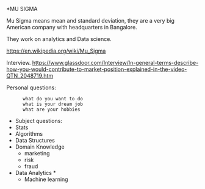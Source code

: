 *MU SIGMA

Mu Sigma means mean and standard deviation, they are a very big American company with headquarters in Bangalore.

They work on analytics and Data science.

https://en.wikipedia.org/wiki/Mu_Sigma


Interview.
  https://www.glassdoor.com/Interview/In-general-terms-describe-how-you-would-contribute-to-market-position-explained-in-the-video-QTN_2048719.htm

Personal questions:

          what do you want to do
          what is your dream job
          what are your hobbies


* Subject questions:
 * Stats
 * Algorithms
 * Data Structures
 * Domain Knowledge
    * marketing
    * risk
    * fraud
 * Data Analytics
    *
    * Machine learning

